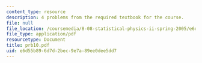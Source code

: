 ```yaml
---
content_type: resource
description: 4 problems from the required textbook for the course.
file: null
file_location: /coursemedia/8-08-statistical-physics-ii-spring-2005/e6d55b896d7d2bec9e7a89ee0dee5dd7_prb10.pdf
file_type: application/pdf
resourcetype: Document
title: prb10.pdf
uid: e6d55b89-6d7d-2bec-9e7a-89ee0dee5dd7
---
```

